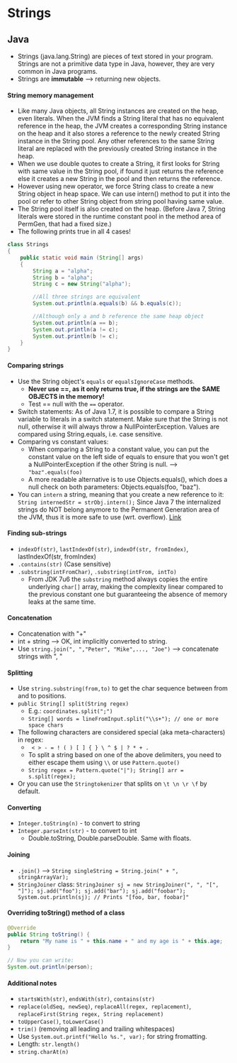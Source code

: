 # Strings

## Java
- Strings (java.lang.String) are pieces of text stored in your program. Strings are not a primitive data type in Java, however, they are very common in Java programs.
- Strings are **immutable** --> returning new objects.

#### String memory management
- Like many Java objects, all String instances are created on the heap, even literals. When the JVM finds a String literal that has no equivalent reference in the heap, the JVM creates a corresponding String instance on the heap and it also stores a reference to the newly created String instance in the String pool. Any other references to the same String literal are replaced with the previously created String instance in the heap.
- When we use double quotes to create a String, it first looks for String with same value in the String pool, if found it just returns the reference else it creates a new String in the pool and then returns the reference.
- However using new operator, we force String class to create a new String object in heap space. We can use intern() method to put it into the pool or refer to other String object from string pool having same value.
- The String pool itself is also created on the heap. (Before Java 7, String literals were stored in the runtime constant pool in the method area of PermGen, that had a fixed size.)
- The following prints true in all 4 cases!

```java
class Strings
{
    public static void main (String[] args)
    {
        String a = "alpha";
        String b = "alpha";
        String c = new String("alpha");

        //All three strings are equivalent
        System.out.println(a.equals(b) && b.equals(c));

        //Although only a and b reference the same heap object
        System.out.println(a == b);
        System.out.println(a != c);
        System.out.println(b != c);
    }
}
```

#### Comparing strings
- Use the String object's `equals` or `equalsIgnoreCase` methods.
  - **Never use ==, as it only returns true, if the strings are the SAME OBJECTS in the memory!**
  - Test == null with the `==` operator.
- Switch statements: As of Java 1.7, it is possible to compare a String variable to literals in a switch statement. Make sure that the String is not null, otherwise it will always throw a NullPointerException. Values are compared using String.equals, i.e. case sensitive.
- Comparing vs constant values:
  - When comparing a String to a constant value, you can put the constant value on the left side of equals to ensure that you won't get a NullPointerException if the other String is null. --> `"baz".equals(foo)`
  - A more readable alternative is to use Objects.equals(), which does a null check on both parameters: Objects.equals(foo, "baz").
- You can `intern` a string, meaning that you create a new reference to it: `String internedStr = strObj.intern();` Since Java 7 the internalized strings do NOT belong anymore to the Permanent Generation area of the JVM, thus it is more safe to use (wrt. overflow). [Link](https://stackoverflow.com/questions/10578984/what-is-string-interning)

#### Finding sub-strings
- `indexOf(str)`, `lastIndexOf(str)`, `indexOf(str, fromIndex)`, lastIndexOf(str, fromIndex)
- `.contains(str)` (Case sensitive)
- `.substring(intFromChar)`, `.substring(intFrom, intTo)`
  - From JDK 7u6 the `substring` method always copies the entire underlying `char[]` array, making the complexity linear compared to the previous constant one but guaranteeing the absence of memory leaks at the same time.

#### Concatenation
- Concatenation with "+"
- int + string --> OK, int implicitly converted to string.
- Use `string.join(", ","Peter", "Mike",..., "Joe")` --> concatenate strings with ", "

#### Splitting
- Use `string.substring(from,to)` to get the char sequence between from and to positions.
- `public String[] split(String regex)`
  - E.g.: `coordinates.split(";")`
  - `String[] words = lineFromInput.split("\\s+"); // one or more space chars`
- The following characters are considered special (aka meta-characters) in regex:
  - `  < > - = ! ( ) [ ] { } \ ^ $ | ? * + . `
  - To split a string based on one of the above delimiters, you need to either escape them using `\\` or use `Pattern.quote()`
  - `String regex = Pattern.quote("|"); String[] arr = s.split(regex);`
- Or you can use the `Stringtokenizer` that splits on `\t \n \r \f` by default.

#### Converting
- `Integer.toString(n)` - to convert to string
- `Integer.parseInt(str)` - to convert to int
  - Double.toString, Double.parseDouble. Same with floats.

#### Joining
- `.join()` --> `String singleString = String.join(" + ", stringArrayVar);`
- `StringJoiner` class: `StringJoiner sj = new StringJoiner(", ", "[", "]"); sj.add("foo"); sj.add("bar"); sj.add("foobar"); System.out.println(sj); // Prints "[foo, bar, foobar]"`

#### Overriding toString() method of a class
```java
@Override
public String toString() {
    return "My name is " + this.name + " and my age is " + this.age;
}

// Now you can write:
System.out.println(person);
```

#### Additional notes
- `startsWith(str)`, `endsWith(str)`, `contains(str)`
- `replace(oldSeq, newSeq)`, `replaceAll(regex, replacement)`, `replaceFirst(String regex, String replacement) `
- `toUpperCase()`, `toLowerCase()`
- `trim()` (removing all leading and trailing whitespaces)
- Use `System.out.printf("Hello %s.", var);` for string fromatting.
- Length: `str.length()`
- `string.charAt(n)`
